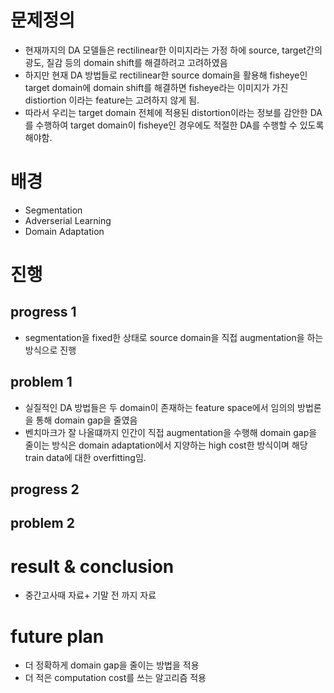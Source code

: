 # 문제정의
- 현재까지의 DA 모델들은 rectilinear한 이미지라는 가정 하에 source, target간의 광도, 질감 등의 domain shift를 해결하려고 고려하였음
- 하지만 현재 DA 방법들로 rectilinear한 source domain을 활용해 fisheye인 target domain에 domain shift를 해결하면 fisheye라는 이미지가 가진 distiortion 이라는 feature는 고려하지 않게 됨.
- 따라서 우리는 target domain 전체에 적용된 distortion이라는 정보를 감안한 DA를 수행하여 target domain이 fisheye인 경우에도 적절한 DA를 수행할 수 있도록 해야함.
# 배경
- Segmentation
- Adverserial Learning
- Domain Adaptation
# 진행
## progress 1
- segmentation을 fixed한 상태로 source domain을 직접 augmentation을 하는 방식으로 진행
## problem 1
- 실질적인 DA 방법들은 두 domain이 존재하는 feature space에서 임의의 방법론을 통해 domain gap을 줄였음
- 벤치마크가 잘 나올떄까지 인간이 직접 augmentation을 수행해 domain gap을 줄이는 방식은 domain adaptation에서 지양하는 high cost한 방식이며 해당 train data에 대한 overfitting임.
## progress 2
## problem 2

# result & conclusion
- 중간고사때 자료+ 기말 전 까지 자료
# future plan
- 더 정확하게 domain gap을 줄이는 방법을 적용
- 더 적은 computation cost를 쓰는 알고리즘 적용
